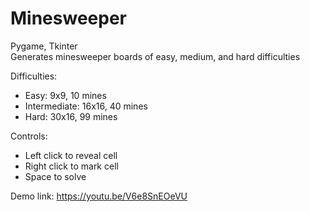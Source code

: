 # Minesweeper

Pygame, Tkinter\
Generates minesweeper boards of easy, medium, and hard difficulties

Difficulties:
- Easy: 9x9, 10 mines
- Intermediate: 16x16, 40 mines
- Hard: 30x16, 99 mines

Controls:
- Left click to reveal cell
- Right click to mark cell
- Space to solve

Demo link: https://youtu.be/V6e8SnEOeVU